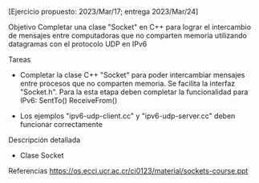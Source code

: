 [Ejercicio propuesto: 2023/Mar/17; entrega 2023/Mar/24]

Objetivo
   Completar una clase "Socket" en C++ para lograr el intercambio de mensajes entre computadoras que no comparten memoria
   utilizando datagramas con el protocolo UDP en IPv6

Tareas

   - Completar la clase C++ "Socket" para poder intercambiar mensajes entre procesos que no comparten memoria.
     Se facilita la interfaz "Socket.h".  Para la esta etapa deben completar la funcionalidad para IPv6:
     SentTo()
     ReceiveFrom()

   - Los ejemplos "ipv6-udp-client.cc" y "ipv6-udp-server.cc" deben funcionar correctamente

Descripción detallada
   - Clase Socket

Referencias
   https://os.ecci.ucr.ac.cr/ci0123/material/sockets-course.ppt